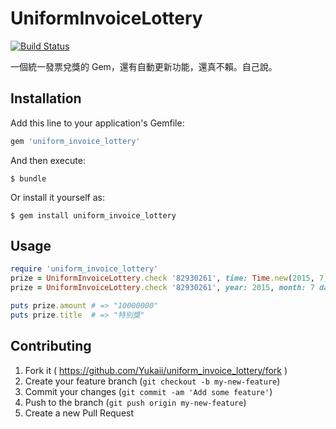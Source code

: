 # UniformInvoiceLottery
[![Build Status](https://travis-ci.org/Yukaii/uniform-invoice-lottery.svg?branch=master)](https://travis-ci.org/Yukaii/uniform-invoice-lottery)

一個統一發票兌獎的 Gem，還有自動更新功能，還真不賴。自己說。


## Installation

Add this line to your application's Gemfile:

```ruby
gem 'uniform_invoice_lottery'
```

And then execute:

    $ bundle

Or install it yourself as:

    $ gem install uniform_invoice_lottery

## Usage
```ruby
require 'uniform_invoice_lottery'
prize = UniformInvoiceLottery.check '82930261', time: Time.new(2015, 7, 26)
prize = UniformInvoiceLottery.check '82930261', year: 2015, month: 7 day: 26

puts prize.amount # => "10000000"
puts prize.title  # => "特別獎"
```

## Contributing

1. Fork it ( https://github.com/Yukaii/uniform_invoice_lottery/fork )
2. Create your feature branch (`git checkout -b my-new-feature`)
3. Commit your changes (`git commit -am 'Add some feature'`)
4. Push to the branch (`git push origin my-new-feature`)
5. Create a new Pull Request
